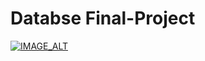# Databse Final-Project

[![IMAGE_ALT](https://img.youtube.com/vi/WBrvhkGzplA/0.jpg)](https://www.youtube.com/watch?v=WBrvhkGzplA)